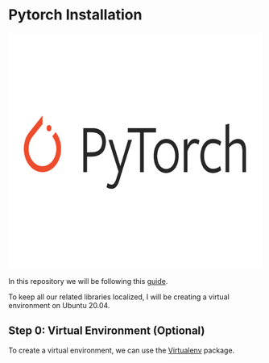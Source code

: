 # Pytorch Installation

<p align="center">
  <img width="632" height="467" src="https://raw.githubusercontent.com/dleninja/pytorch_installation/main/misc/PyTorch.png">
</p>

In this repository we will be following this [guide](https://www.linode.com/docs/guides/pytorch-installation-ubuntu-2004/).

To keep all our related libraries localized, I will be creating a virtual environment on Ubuntu 20.04.

## Step 0: Virtual Environment (Optional)

To create a virtual environment, we can use the [Virtualenv](https://virtualenv.pypa.io/en/latest/) package.
